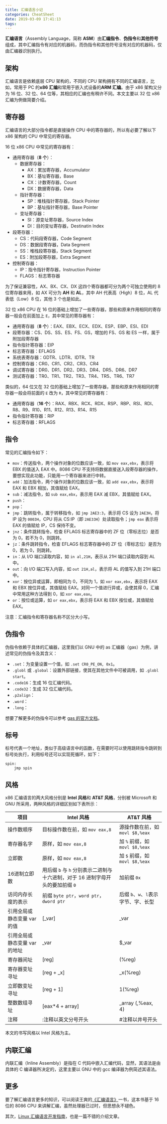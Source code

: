 ```yaml
---
title: 汇编语言小记
categories: CheatSheet
date: 2019-03-09 17:41:13
tags:
---
```


**汇编语言**（Assembly Language，简称 **ASM**）由**汇编指令**、**伪指令**和**其他符号**组成，其中汇编指令有对应的机器码，而伪指令和其他符号没有对应的机器码，仅由汇编器识别执行。

## 架构

汇编语言是依赖底层 CPU 架构的，不同的 CPU 架构拥有不同的汇编语言，比如，常用于 PC 的**x86 汇编**和常用于嵌入式设备的**ARM 汇编**。由于 x86 架构又分为 16 位、32 位、64 位等，其相应的汇编也有稍许不同。本文主要以 32 位 x86 汇编为例做简要介绍。
<!--more-->
## 寄存器

汇编语言的大部分指令都是直接操作 CPU 中的寄存器的，所以有必要了解以下 x86 架构的 CPU 中常见的寄存器。

16 位 x86 CPU 中常见的寄存器有：

- 通用寄存器（**8 个**）：
  - 数据寄存器：
    - AX：累加寄存器，Accumulator
    - BX：基址寄存器，Base
    - CX：计数寄存器，Count
    - DX：数据寄存器，Data
  - 指针寄存器：
    - SP：堆栈指针寄存器，Stack Pointer
    - BP：基址指针寄存器，Base Pointer
  - 变址寄存器：
    - SI：源变址寄存器，Source Index
    - DI：目的变址寄存器，Destinatin Index
- 段寄存器：
  - CS：代码段寄存器，Code Segment
  - DS：数据段寄存器，Data Segment
  - SS：堆栈段寄存器，Stack Segment
  - ES：附加段寄存器，Extra Segment
- 控制寄存器：
  - IP：指令指针寄存器，Instruction Pointer
  - FLAGS：标志寄存器

为了保证兼容性，AX、BX、CX、DX 这四个寄存器都可分为两个可独立使用的 8 位寄存器来用，如 AX 可分为 **AH** 和 **AL**，其中 AH 代表高（High）8 位，AL 代表低（Low）8 位，其他 3 个也是如此。

32 位 x86 CPU 在 16 位的基础上增加了一些寄存器，那些和原来作用相同的寄存器一般会在前面加上 `E`，其中常见的寄存器有：

- 通用寄存器（**8 个**）：EAX、EBX、ECX、EDX、ESP、EBP、ESI、EDI
- 段寄存器：CS、DS、SS、ES、FS、GS，增加的 FS、GS 和 ES 一样，属于附加段寄存器
- 指令指针寄存器：EIP
- 标志寄存器：EFLAGS
- 系统表寄存器：GDTR、LDTR、IDTR、TR
- 控制寄存器：CR0、CR1、CR2、CR3、CR4
- 调试寄存器：DR0、DR1、DR2、DR3、DR4、DR5、DR6、DR7
- 测试寄存器：TR0、TR1、TR2、TR3、TR4、TR5、TR6、TR7

类似的，64 位又在 32 位的基础上增加了一些寄存器，那些和原来作用相同的寄存器一般会将前面的 `E` 改为 `R`，其中常见的寄存器有：

- 通用寄存器（**16 个**）：RAX、RBX、RCX、RDX、RSP、RBP、RSI、RDI、R8、R9、R10、R11、R12、R13、R14、R15
- 指令指针寄存器：RIP
- 标志寄存器：RFLAGS

## 指令

常见的汇编指令如下：

- `mov`：传送指令，两个操作对象的位数应该一致，如 `mov eax,ebx`，表示将 EBX 的值送入 EAX 中。8086 CPU 不支持将数据直接送入段寄存器的操作，要想实现此功能，只能用一个寄存器来进行中转。
- `add`：加法指令，两个操作对象的位数应该一致，如 `add eax,ebx`，表示将 EAX 和 EBX 相加，其值赋给 EAX。
- `sub`：减法指令，如 `sub eax,ebx`，表示用 EAX 减 EBX，其值赋给 EAX。
- `push`：
- `pop`：
- `jmp`：跳转指令，属于转移指令，如 `jmp 2AE3:3`，表示将 CS 设为 `2AE3H`，将 IP 设为 `0003H`，CPU 将从 CS:IP（即 `2AE33H`）处读取指令；`jmp eax` 表示将 EAX 的值赋给 IP，CS 保持不变。
- `jnz`：条件跳转指令，检查 EFLAGS 标志寄存器中的 ZF 位（零标志位）是否为 0，若不为 0，则跳转。
- `jz`：条件跳转指令，检查 EFLAGS 标志寄存器中的 ZF 位（零标志位）是否为 0，若为 0，则跳转。
- `in`：从 I/O 端口读取内容，如 `in al,21H`，表示从 21H 端口读取内容到 AL 中。
- `out`：向 I/O 端口写入内容，如 `out 21H,al`，表示将 AL 的值写入到 21H 端口中。
- `xor`：按位异或运算，即相同为 0，不同为 1，如 `xor eax,ebx`，表示将 EAX 和 EBX 按位异或，其值赋给 EAX。对同一个值进行异或，会使其得 0，汇编中常用这种方法得到 0，如 `xor eax,eax`。
- `or`：按位或运算，如 `or eax,ebx`，表示将 EAX 和 EBX 按位或，其值赋给 EAX。

注意：汇编指令和寄存器名称不区分大小写。

## 伪指令

伪指令依赖于具体的汇编器，这里我们以 GNU 中的 as 汇编器（gas）为例，讲述常见的伪指令及其含义：

- `.set`：为变量设置一个值，如 `.set CR0_PE_ON, 0x1`。
- `.globl` 或 `.global`：设置外部链接，使其在其他文件中可被调用，如 `.globl start`。
- `.code16`：生成 16 位汇编代码。
- `.code32`：生成 32 位汇编代码。
- `.p2align`：
- `.word`：
- `.long`：

想要了解更多的伪指令可以参考 [gas 的官方文档](https://sourceware.org/binutils/docs/as/Pseudo-Ops.html#Pseudo-Ops)。

## 标号

标号代表一个地址，类似于高级语言中的函数，在需要时可以使用跳转指令跳转到标号处执行，利用标号还可以实现死循环，如下：

```Assembly
spin:
    jmp spin
```

## 风格

x86 汇编语言的两大风格分别是 **Intel 风格**和 **AT&T 风格**，分别被 Microsoft 和 GNU 所采用，两种风格的详细区别如下表所示：

项目 | Intel 风格 | AT&T 风格
---- | ---------- | ---------
操作数顺序 | 目标操作数在前，如 `mov eax,8` | 源操作数在前，如 `movl $8,%eax`
寄存器名字 | 原样，如 `mov eax,8` | 加 `%` 前缀，如 `movl $8,%eax`
立即数 | 原样，如 `mov eax,8` | 加 `$` 前缀，如 `movl $8,%eax`
16进制立即数 | 用后缀 `b` 与 `h` 分别表示二进制与十六进制，对于 16 进制字母开头的要加前缀 `0` | 加前缀 `0x`
访问内存长度的表示 | 前缀 `byte ptr`，`word ptr`，`dword ptr` | 后缀 `b`、`w`、`l`表示字节、字、长型
引用全局或静态变量 var 的值 | [_var] | _var
引用全局或静态变量 var 的地址 | _var | $_var
寄存器间址 | [reg] | (%reg)
寄存器变址寻址 | [reg + _x] | _x(%reg)
立即数变址寻址 | [reg + 1] | 1(%reg)
整数数组寻址 | [eax*4 + array] | _array (,%eax, 4)
注释 | :注释以英文分号开头 | #注释以井号开头

本文的书写风格以 Intel 风格为主。

## 内联汇编

内联汇编（Inline Assembly）是指在 C 代码中嵌入汇编代码，显然，其语法是由具体的 C 编译器所决定的，这里主要以 GNU 中的 gcc 编译器为例简述其语法。

## 更多

要了解汇编语言更多的知识，可以阅读王爽的[《汇编语言》](https://book.douban.com/subject/25726019/)一书，这本书基于 16 位的 8086 CPU 来讲解汇编，虽然处理器已过时，但思想永不褪色。

其次，[Linux 汇编语言开发指南](https://www.ibm.com/developerworks/cn/linux/l-assembly/index.html)，也是一篇不错的介绍文章。
